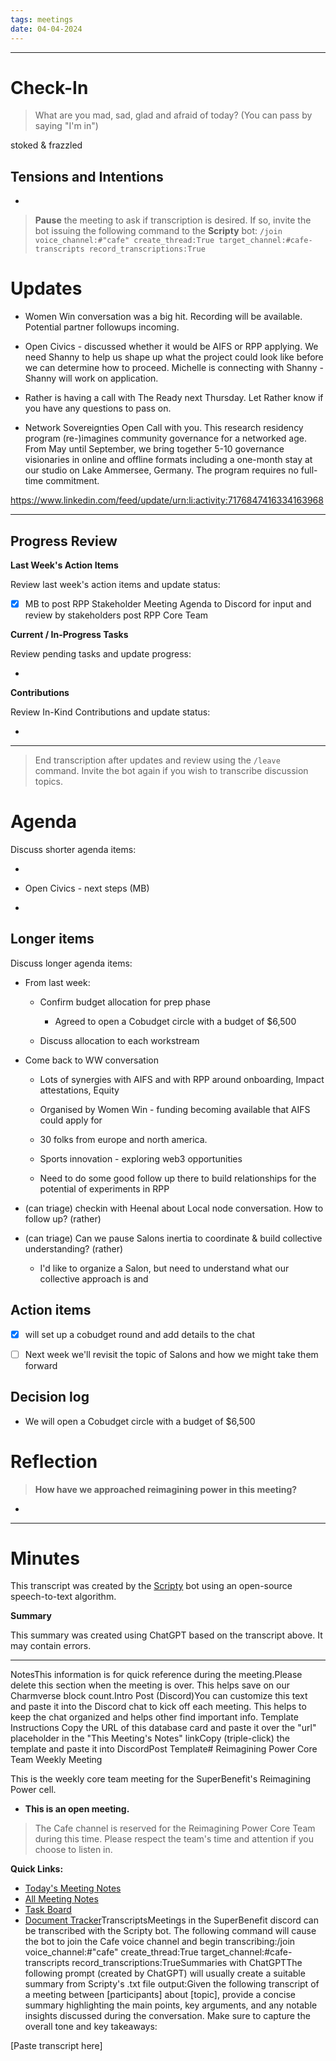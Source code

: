 ```yaml
---
tags: meetings
date: 04-04-2024
---
```


---

# Check-In

> What are you mad, sad, glad and afraid of today? (You can pass by saying "I'm in")

stoked & frazzled

## Tensions and Intentions

- 

> **Pause** the meeting to ask if transcription is desired. If so, invite the bot issuing the following command to the **Scripty** bot:
> `/join voice_channel:#"cafe" create_thread:True target_channel:#cafe-transcripts record_transcriptions:True`

# Updates

- Women Win conversation was a big hit. Recording will be available. Potential partner followups incoming. 

- Open Civics - discussed whether it would be AIFS or RPP applying. We need Shanny to help us shape up what the project could look like before we can determine how to proceed. Michelle is connecting with Shanny - Shanny will work on application.

- Rather is having a call with The Ready next Thursday. Let Rather know if you have any questions to pass on.

- Network Sovereignties Open Call with you. This research residency program (re-)imagines community governance for a networked age. From May until September, we bring together 5-10 governance visionaries in online and offline formats including a one-month stay at our studio on Lake Ammersee, Germany. The program requires no full-time commitment.

 https://www.linkedin.com/feed/update/urn:li:activity:7176847416334163968

---

## Progress Review

**Last Week's Action Items**

Review last week's action items and update status:

- [x] MB to post RPP Stakeholder Meeting Agenda to Discord for input and review by stakeholders post RPP Core Team

**Current / In-Progress Tasks**

Review pending tasks and update progress:

-  

**Contributions**

Review In-Kind Contributions and update status:

- 

---

> End transcription after updates and review using the `/leave` command. Invite the bot again if you wish to transcribe discussion topics.

# Agenda

Discuss shorter agenda items:

- 

- Open Civics - next steps (MB)

- 

## Longer items

Discuss longer agenda items:

- From last week:

  - Confirm budget allocation for prep phase

    - Agreed to open a Cobudget circle with a budget of $6,500

  - Discuss allocation to each workstream

- Come back to WW conversation 

  - Lots of synergies with AIFS and with RPP around onboarding, Impact attestations, Equity

  - Organised by Women Win - funding becoming available that AIFS could apply for

  - 30 folks from europe and north america. 

  - Sports innovation - exploring web3 opportunities 

  - Need to do some good follow up there to build relationships for the potential of experiments in RPP

- (can triage) checkin with Heenal about Local node conversation. How to follow up? (rather)

- (can triage) Can we pause Salons inertia to coordinate & build collective understanding? (rather)

  - I'd like to organize a Salon, but need to understand what our collective approach is and 

## Action items

- [x]  will set up a cobudget round and add details to the chat

- [ ] Next week we'll revisit the topic of Salons and how we might take them forward

## Decision log

- We will open a Cobudget circle with a budget of $6,500

# Reflection 

> **How have we approached reimagining power in this meeting?**

- 

---

# Minutes

This transcript was created by the [Scripty](https://scripty.org/) bot using an open-source speech-to-text algorithm.

**Summary**

This summary was created using ChatGPT based on the transcript above. It may contain errors.

> <Paste summary here>

---

NotesThis information is for quick reference during the meeting.Please delete this section when the meeting is over. This helps save on our Charmverse block count.Intro Post (Discord)You can customize this text and paste it into the Discord chat to kick off each meeting. This helps to keep the chat organized and helps other find important info. Template Instructions Copy the URL of this database card and paste it over the "url" placeholder in the "This Meeting's Notes" linkCopy (triple-click) the template and paste it into DiscordPost Template# Reimagining Power Core Team Weekly Meeting

This is the weekly core team meeting for the SuperBenefit's Reimagining Power cell.

- __This is an **open** meeting.__  
> The Cafe channel is reserved for the Reimagining Power Core Team during this time. Please respect the team's time and attention if you choose to listen in.

**Quick Links:**
- [Today's Meeting Notes](url)  
- [All Meeting Notes](https://app.charmverse.io/superbenefit/meeting-notes-reimagining-power-9995214806368862)  
- [Task Board](https://app.charmverse.io/superbenefit/task-board-reimagining-power-18270894134568505)
- [Document Tracker](https://app.charmverse.io/superbenefit/documents-reimagining-power-8236079332321762)TranscriptsMeetings in the SuperBenefit discord can be transcribed with the Scripty bot. The following command will cause the bot to join the Cafe voice channel and begin transcribing:/join voice_channel:#"cafe" create_thread:True target_channel:#cafe-transcripts record_transcriptions:TrueSummaries with ChatGPTThe following prompt (created by ChatGPT) will usually create a suitable summary from Scripty's .txt file output:Given the following transcript of a meeting between [participants] about [topic], provide a concise summary highlighting the main points, key arguments, and any notable insights discussed during the conversation. Make sure to capture the overall tone and key takeaways:

[Paste transcript here]